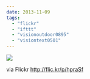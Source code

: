 ```yaml
---
date: 2013-11-09
tags: 
  - "flickr"
  - "ifttt"
  - "visionoutdoor0895"
  - "visiontext0501"
---
```


![](http://farm6.staticflickr.com/5483/10766898686_b56daf6dfb_b.jpg)  

  
  
via Flickr http://flic.kr/p/hpraSf
